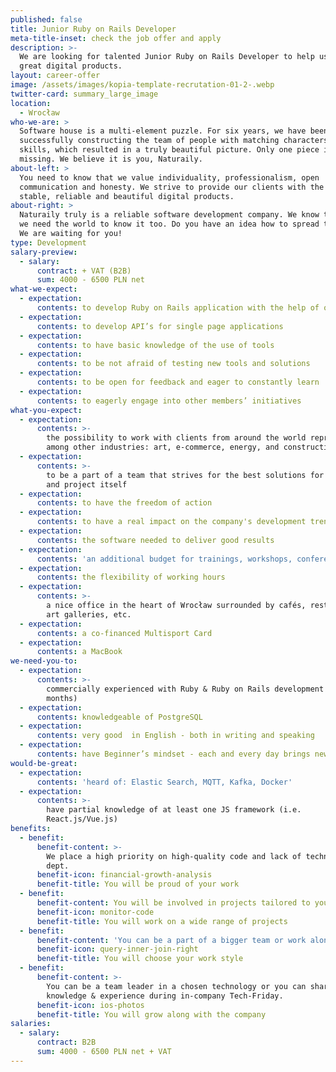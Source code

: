 ```yaml
---
published: false
title: Junior Ruby on Rails Developer
meta-title-inset: check the job offer and apply
description: >-
  We are looking for talented Junior Ruby on Rails Developer to help us build
  great digital products.
layout: career-offer
image: /assets/images/kopia-template-recrutation-01-2-.webp
twitter-card: summary_large_image
location:
  - Wrocław
who-we-are: >
  Software house is a multi-element puzzle. For six years, we have been
  successfully constructing the team of people with matching characters and
  skills, which resulted in a truly beautiful picture. Only one piece is
  missing. We believe it is you, Naturaily.
about-left: >
  You need to know that we value individuality, professionalism, open
  communication and honesty. We strive to provide our clients with the best,
  stable, reliable and beautiful digital products.
about-right: >
  Naturaily truly is a reliable software development company. We know that, and
  we need the world to know it too. Do you have an idea how to spread the word?
  We are waiting for you!
type: Development
salary-preview:
  - salary:
      contract: + VAT (B2B)
      sum: 4000 - 6500 PLN net
what-we-expect:
  - expectation:
      contents: to develop Ruby on Rails application with the help of other developers
  - expectation:
      contents: to develop API’s for single page applications
  - expectation:
      contents: to have basic knowledge of the use of tools
  - expectation:
      contents: to be not afraid of testing new tools and solutions
  - expectation:
      contents: to be open for feedback and eager to constantly learn
  - expectation:
      contents: to eagerly engage into other members’ initiatives
what-you-expect:
  - expectation:
      contents: >-
        the possibility to work with clients from around the world representing,
        among other industries: art, e-commerce, energy, and construction
  - expectation:
      contents: >-
        to be a part of a team that strives for the best solutions for client
        and project itself
  - expectation:
      contents: to have the freedom of action
  - expectation:
      contents: to have a real impact on the company's development trends
  - expectation:
      contents: the software needed to deliver good results
  - expectation:
      contents: 'an additional budget for trainings, workshops, conferences, etc.'
  - expectation:
      contents: the flexibility of working hours
  - expectation:
      contents: >-
        a nice office in the heart of Wrocław surrounded by cafés, restaurants,
        art galleries, etc.
  - expectation:
      contents: a co-financed Multisport Card
  - expectation:
      contents: a MacBook
we-need-you-to:
  - expectation:
      contents: >-
        commercially experienced with Ruby & Ruby on Rails development (min. 6
        months)
  - expectation:
      contents: knowledgeable of PostgreSQL
  - expectation:
      contents: very good  in English - both in writing and speaking
  - expectation:
      contents: have Beginner’s mindset - each and every day brings new challenges
would-be-great:
  - expectation:
      contents: 'heard of: Elastic Search, MQTT, Kafka, Docker'
  - expectation:
      contents: >-
        have partial knowledge of at least one JS framework (i.e.
        React.js/Vue.js)
benefits:
  - benefit:
      benefit-content: >-
        We place a high priority on high-quality code and lack of technical
        dept.
      benefit-icon: financial-growth-analysis
      benefit-title: You will be proud of your work
  - benefit:
      benefit-content: You will be involved in projects tailored to your level of expertise.
      benefit-icon: monitor-code
      benefit-title: You will work on a wide range of projects
  - benefit:
      benefit-content: 'You can be a part of a bigger team or work alone, if you prefer.'
      benefit-icon: query-inner-join-right
      benefit-title: You will choose your work style
  - benefit:
      benefit-content: >-
        You can be a team leader in a chosen technology or you can share your
        knowledge & experience during in-company Tech-Friday.
      benefit-icon: ios-photos
      benefit-title: You will grow along with the company
salaries:
  - salary:
      contract: B2B
      sum: 4000 - 6500 PLN net + VAT
---
```

